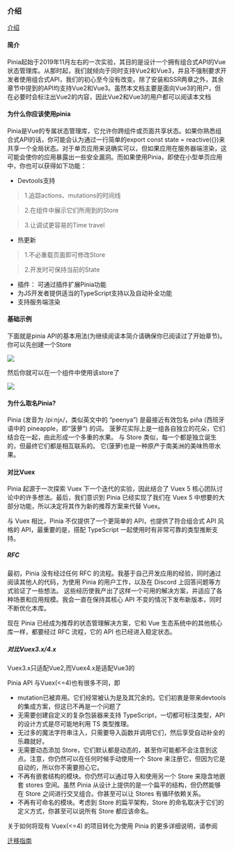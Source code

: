 ### 介绍
[介绍](https://pinia.vuejs.org/zh/introduction.html)

#### 简介
<p>Pinia起始于2019年11月左右的一次实验，其目的是设计一个拥有组合式API的Vue状态管理库。从那时起，我们就倾向于同时支持Vue2和Vue3，并且不强制要求开发者使用组合式API，我们的初心至今没有改变。除了安装和SSR两章之外，其余章节中提到的API均支持Vue2和Vue3。虽然本文档主要是面向Vue3的用户，但在必要时会标注出Vue2的内容，因此Vue2和Vue3的用户都可以阅读本文档</p>

#### 为什么你应该使用pinia
<p>Pinia是Vue的专属状态管理库，它允许你跨组件或页面共享状态。如果你熟悉组合式API的话，你可能会认为通过一行简单的export const state = reactive({})来共享一个全局状态。对于单页应用来说确实可以，但如果应用在服务器端渲染，这可能会使你的应用暴露出一些安全漏洞。而如果使用Pinia，即使在小型单页应用中，你也可以获得如下功能：</p>

* Devtools支持
> 1.追踪actions、mutations的时间线

> 2.在组件中展示它们所用到的Store

> 3.让调试更容易的Time travel

* 热更新
> 1.不必重载页面即可修改Store

> 2.开发时可保持当前的State

* 插件： 可通过插件扩展Pinia功能
* 为JS开发者提供适当的TypeScript支持以及自动补全功能
* 支持服务端渲染
  
#### 基础示例
<p>下面就是pinia API的基本用法(为继续阅读本简介请确保你已阅读过了开始章节)。你可以先创建一个Store</p>

<img src="@assets/vue3/piniatwo.png"/>

<p>然后你就可以在一个组件中使用该store了</p>

<img src="@assets/vue3/shiyongpinia.png"/>

#### 为什么取名Pinia?

<p>Pinia (发音为 /piːnjʌ/，类似英文中的 “peenya”) 是最接近有效包名 piña (西班牙语中的 pineapple，即“菠萝”) 的词。 菠萝花实际上是一组各自独立的花朵，它们结合在一起，由此形成一个多重的水果。 与 Store 类似，每一个都是独立诞生的，但最终它们都是相互联系的。 它(菠萝)也是一种原产于南美洲的美味热带水果。</p>

#### 对比Vuex
<p>Pinia 起源于一次探索 Vuex 下一个迭代的实验，因此结合了 Vuex 5 核心团队讨论中的许多想法。最后，我们意识到 Pinia 已经实现了我们在 Vuex 5 中想要的大部分功能，所以决定将其作为新的推荐方案来代替 Vuex。

与 Vuex 相比，Pinia 不仅提供了一个更简单的 API，也提供了符合组合式 API 风格的 API，最重要的是，搭配 TypeScript 一起使用时有非常可靠的类型推断支持。</p>

##### RFC

<P>最初，Pinia 没有经过任何 RFC 的流程。我基于自己开发应用的经验，同时通过阅读其他人的代码，为使用 Pinia 的用户工作，以及在 Discord 上回答问题等方式验证了一些想法。 这些经历使我产出了这样一个可用的解决方案，并适应了各种场景和应用规模。我会一直在保持其核心 API 不变的情况下发布新版本，同时不断优化本库。

现在 Pinia 已经成为推荐的状态管理解决方案，它和 Vue 生态系统中的其他核心库一样，都要经过 RFC 流程，它的 API 也已经进入稳定状态。</P>

##### 对比Vuex3.x/4.x
<P>Vuex3.x只适配Vue2,而Vuex4.x是适配Vue3的</P>

Pinia API 与Vuex(<=4)也有很多不同，即

* mutation已被弃用。它们经常被认为是及其冗余的。它们初衷是带来devtools的集成方案，但这已不再是一个问题了
* 无需要创建自定义的复杂包装器来支持 TypeScript，一切都可标注类型，API 的设计方式是尽可能地利用 TS 类型推理。
* 无过多的魔法字符串注入，只需要导入函数并调用它们，然后享受自动补全的乐趣就好。
* 无需要动态添加 Store，它们默认都是动态的，甚至你可能都不会注意到这点。注意，你仍然可以在任何时候手动使用一个 Store 来注册它，但因为它是自动的，所以你不需要担心它。
* 不再有嵌套结构的模块。你仍然可以通过导入和使用另一个 Store 来隐含地嵌套 stores 空间。虽然 Pinia 从设计上提供的是一个扁平的结构，但仍然能够在 Store 之间进行交叉组合。你甚至可以让 Stores 有循环依赖关系。
* 不再有可命名的模块。考虑到 Store 的扁平架构，Store 的命名取决于它们的定义方式，你甚至可以说所有 Store 都应该命名。
  
<p>关于如何将现有 Vuex(<=4) 的项目转化为使用 Pinia 的更多详细说明，请参阅</p>

[迁移指南](https://pinia.vuejs.org/zh/cookbook/migration-vuex.html)
